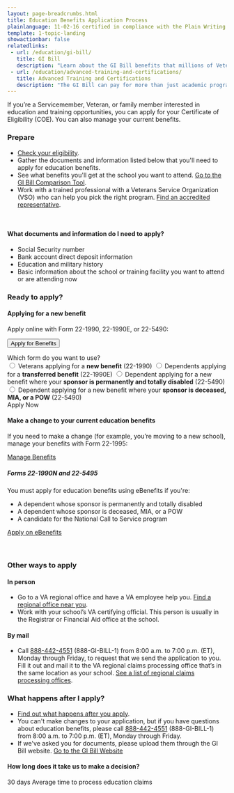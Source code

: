 ```yaml
---
layout: page-breadcrumbs.html
title: Education Benefits Application Process
plainlanguage: 11-02-16 certified in compliance with the Plain Writing Act
template: 1-topic-landing
showactionbar: false
relatedlinks:
 - url: /education/gi-bill/
   title: GI Bill
   description: "Learn about the GI Bill benefits that millions of Veterans like you have used to pay for college."
 - url: /education/advanced-training-and-certifications/
   title: Advanced Training and Certifications
   description: "The GI Bill can pay for more than just academic programs. Use it to help cover the costs of becoming a licensed or certified professional (like a mechanic or medical technician) or a business owner."
---
```


<div class="va-introtext">

If you’re a Servicemember, Veteran, or family member interested in education and training opportunities, you can apply for your Certificate of Eligibility (COE). You can also manage your current benefits.

</div>

### Prepare

- [Check your eligibility](/education/eligibility/).
- Gather the documents and information listed below that you'll need to apply for education benefits.
- See what benefits you'll get at the school you want to attend. [Go to the GI Bill Comparison Tool](/gi-bill-comparison-tool/).
- Work with a trained professional with a Veterans Service Organization (VSO) who can help you pick the right program. [Find an accredited representative](/disability-benefits/apply/help/index.html).

<div markdown="0"><br></div>

<div class="feature" markdown="1">

#### What documents and information do I need to apply?

- Social Security number
- Bank account direct deposit information
- Education and military history
- Basic information about the school or training facility you want to attend or are attending now

</div>

### Ready to apply?

#### Applying for a new benefit
Apply online with Form 22-1990, 22-1990E, or 22-5490:

<button id="apply-expander-button" class="usa-button-primary va-button-primary expander-button">Apply for Benefits</button>

<p>
  <div id="apply-expander-content" class="form-expanding-group-open expander-content expander-content-closed">
    <div class="expander-content-inner">
      <div>Which form do you want to use?</div>
      <div class="form-radio-buttons">
        <input type="radio" name="form-selection" id="form-22-1990" value="1990">
        <label for="form-22-1990">Veterans applying for a <strong>new benefit</strong> (22-1990)</label>
        <input type="radio" name="form-selection" id="form-22-1990e" value="1990e">
        <label for="form-22-1990e">Dependents applying for a <strong>transferred benefit</strong> (22-1990E)</label>
        <input type="radio" name="form-selection" id="form-22-5490-1" value="5490">
        <label for="form-22-5490-1">Dependent applying for a new benefit where your <strong>sponsor is permanently and totally disabled</strong> (22-5490)</label>
        <input type="radio" name="form-selection" id="form-22-5490-2" value="5490">
        <label for="form-22-5490-2">Dependent applying for a new benefit where your <strong>sponsor is deceased, MIA, or a POW</strong> (22-5490)</label>
      </div>
      <a id="apply-go-button" class="usa-button-primary va-button-primary">Apply Now</a>
    </div>
  </div>
</p>

#### Make a change to your current education benefits

If you need to make a change (for example, you’re moving to a new school), manage your benefits with Form 22-1995:

<a href="/education/apply-for-education-benefits/application/1995" class="usa-button-primary usa-button-outline">Manage Benefits</a>

<div class="usa-alert usa-alert-warning usa-content va-alert" markdown="1">
	<div class="usa-alert-body">

##### Forms 22-1990N and 22-5495

You must apply for education benefits using eBenefits if you're:
- A dependent whose sponsor is permanently and totally disabled
- A dependent whose sponsor is deceased, MIA, or a POW
- A candidate for the National Call to Service program

<div markdown="0">
	<a class="usa-button-primary usa-button-outline usa-button-outline-exit transparent" href="https://www.ebenefits.va.gov/ebenefits/vonapp">Apply on eBenefits</a>
</div>
</div>
</div>
<br>

<div markdown="0"><br></div>

### Other ways to apply

#### In person
- Go to a VA regional office and have a VA employee help you. [Find a regional office near you](/facilities).
- Work with your school’s VA certifying official. This person is usually in the Registrar or Financial Aid office at the school.

#### By mail
- Call <a href="tel:+18884424551">888-442-4551</a> (888-GI-BILL-1) from 8:00 a.m. to 7:00 p.m. (ET), Monday through Friday, to request that we send the application to you. Fill it out and mail it to the VA regional claims processing office that’s in the same location as your school. [See a list of regional claims processing offices](http://www.benefits.va.gov/gibill/regional_processing.asp).

### What happens after I apply?

- [Find out what happens after you apply](/education/after-you-apply).
- You can't make changes to your application, but if you have questions about education benefits, please call <a href="tel:+18884424551">888-442-4551</a> (888-GI-BILL-1) from 8:00 a.m. to 7:00 p.m. (ET), Monday through Friday.
- If we've asked you for documents, please upload them through the GI Bill website. <a class="usa-button-primary" href="https://gibill.custhelp.com/app/home">Go to the GI Bill Website</a>

#### How long does it take us to make a decision?

<div class="card information" markdown="0">
<span class="number">30 days</span>
<span class="description">Average time to process education claims</span>
</div>

<div markdown="0"><br></div>

<script type="text/javascript">
  // I'm open to suggestions on how to not do this here

  function toggleClass(elementId, className) {
    document.getElementById(elementId).classList.toggle(className);
  }

  // Toggle the expandable apply fields
  document.getElementById('apply-expander-button')
    .addEventListener('click', function () {
      toggleClass('apply-expander-content', 'expander-content-closed');
      toggleClass('apply-expander-button', 'va-button-primary');
    });

  // Make the go button go to the right place
  document.getElementById('apply-go-button')
    .addEventListener('click', function () {
      var selectedForm = document.querySelector('input[name="form-selection"]:checked');

      if (selectedForm) {
        location.assign('/education/apply-for-education-benefits/application/' + selectedForm.value + '/introduction');
      }
    });
</script>
